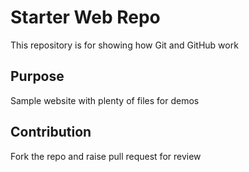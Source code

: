 # Starter Web Repo

This repository is for showing how Git and GitHub work

## Purpose

Sample website with plenty of files for demos

## Contribution
Fork the repo and raise pull request for review
